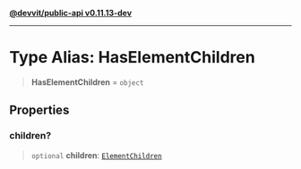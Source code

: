 [**@devvit/public-api v0.11.13-dev**](../../../../../../README.md)

---

# Type Alias: HasElementChildren

> **HasElementChildren** = `object`

## Properties

<a id="children"></a>

### children?

> `optional` **children**: [`ElementChildren`](../../../type-aliases/ElementChildren.md)
